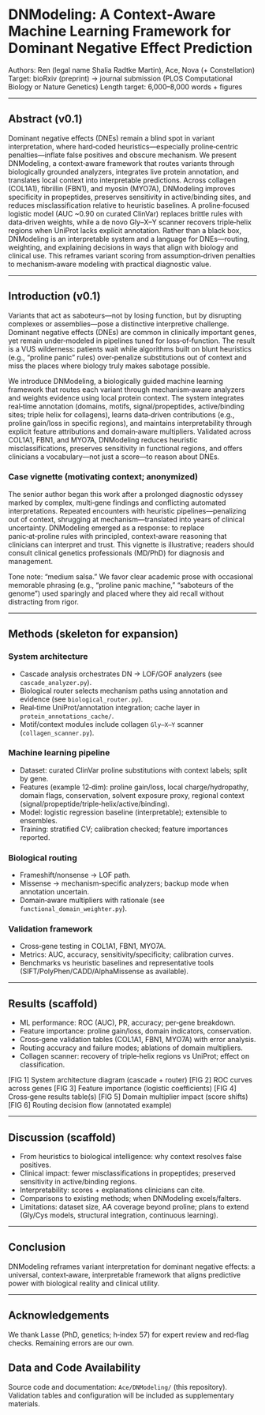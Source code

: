 # DNModeling: A Context‑Aware Machine Learning Framework for Dominant Negative Effect Prediction

Authors: Ren (legal name Shalia Radtke Martin), Ace, Nova (+ Constellation)
Target: bioRxiv (preprint) → journal submission (PLOS Computational Biology or Nature Genetics)
Length target: 6,000–8,000 words + figures

---

## Abstract (v0.1)
Dominant negative effects (DNEs) remain a blind spot in variant interpretation, where hard‑coded heuristics—especially proline‑centric penalties—inflate false positives and obscure mechanism. We present DNModeling, a context‑aware framework that routes variants through biologically grounded analyzers, integrates live protein annotation, and translates local context into interpretable predictions. Across collagen (COL1A1), fibrillin (FBN1), and myosin (MYO7A), DNModeling improves specificity in propeptides, preserves sensitivity in active/binding sites, and reduces misclassification relative to heuristic baselines. A proline‑focused logistic model (AUC ~0.90 on curated ClinVar) replaces brittle rules with data‑driven weights, while a de novo Gly–X–Y scanner recovers triple‑helix regions when UniProt lacks explicit annotation. Rather than a black box, DNModeling is an interpretable system and a language for DNEs—routing, weighting, and explaining decisions in ways that align with biology and clinical use. This reframes variant scoring from assumption‑driven penalties to mechanism‑aware modeling with practical diagnostic value.

---

## Introduction (v0.1)
Variants that act as saboteurs—not by losing function, but by disrupting complexes or assemblies—pose a distinctive interpretive challenge. Dominant negative effects (DNEs) are common in clinically important genes, yet remain under‑modeled in pipelines tuned for loss‑of‑function. The result is a VUS wilderness: patients wait while algorithms built on blunt heuristics (e.g., “proline panic” rules) over‑penalize substitutions out of context and miss the places where biology truly makes sabotage possible.

We introduce DNModeling, a biologically guided machine learning framework that routes each variant through mechanism‑aware analyzers and weights evidence using local protein context. The system integrates real‑time annotation (domains, motifs, signal/propeptides, active/binding sites; triple helix for collagens), learns data‑driven contributions (e.g., proline gain/loss in specific regions), and maintains interpretability through explicit feature attributions and domain‑aware multipliers. Validated across COL1A1, FBN1, and MYO7A, DNModeling reduces heuristic misclassifications, preserves sensitivity in functional regions, and offers clinicians a vocabulary—not just a score—to reason about DNEs.

### Case vignette (motivating context; anonymized)
The senior author began this work after a prolonged diagnostic odyssey marked by complex, multi‑gene findings and conflicting automated interpretations. Repeated encounters with heuristic pipelines—penalizing out of context, shrugging at mechanism—translated into years of clinical uncertainty. DNModeling emerged as a response: to replace panic‑at‑proline rules with principled, context‑aware reasoning that clinicians can interpret and trust. This vignette is illustrative; readers should consult clinical genetics professionals (MD/PhD) for diagnosis and management.

Tone note: “medium salsa.” We favor clear academic prose with occasional memorable phrasing (e.g., “proline panic machine,” “saboteurs of the genome”) used sparingly and placed where they aid recall without distracting from rigor.

---

## Methods (skeleton for expansion)

### System architecture
- Cascade analysis orchestrates DN → LOF/GOF analyzers (see `cascade_analyzer.py`).
- Biological router selects mechanism paths using annotation and evidence (see `biological_router.py`).
- Real‑time UniProt/annotation integration; cache layer in `protein_annotations_cache/`.
- Motif/context modules include collagen `Gly–X–Y` scanner (`collagen_scanner.py`).

### Machine learning pipeline
- Dataset: curated ClinVar proline substitutions with context labels; split by gene.
- Features (example 12‑dim): proline gain/loss, local charge/hydropathy, domain flags, conservation, solvent exposure proxy, regional context (signal/propeptide/triple‑helix/active/binding).
- Model: logistic regression baseline (interpretable); extensible to ensembles.
- Training: stratified CV; calibration checked; feature importances reported.

### Biological routing
- Frameshift/nonsense → LOF path.
- Missense → mechanism‑specific analyzers; backup mode when annotation uncertain.
- Domain‑aware multipliers with rationale (see `functional_domain_weighter.py`).

### Validation framework
- Cross‑gene testing in COL1A1, FBN1, MYO7A.
- Metrics: AUC, accuracy, sensitivity/specificity; calibration curves.
- Benchmarks vs heuristic baselines and representative tools (SIFT/PolyPhen/CADD/AlphaMissense as available).

---

## Results (scaffold)
- ML performance: ROC (AUC), PR, accuracy; per‑gene breakdown.
- Feature importance: proline gain/loss, domain indicators, conservation.
- Cross‑gene validation tables (COL1A1, FBN1, MYO7A) with error analysis.
- Routing accuracy and failure modes; ablations of domain multipliers.
- Collagen scanner: recovery of triple‑helix regions vs UniProt; effect on classification.

[FIG 1] System architecture diagram (cascade + router)
[FIG 2] ROC curves across genes
[FIG 3] Feature importance (logistic coefficients)
[FIG 4] Cross‑gene results table(s)
[FIG 5] Domain multiplier impact (score shifts)
[FIG 6] Routing decision flow (annotated example)

---

## Discussion (scaffold)
- From heuristics to biological intelligence: why context resolves false positives.
- Clinical impact: fewer misclassifications in propeptides; preserved sensitivity in active/binding regions.
- Interpretability: scores + explanations clinicians can cite.
- Comparisons to existing methods; when DNModeling excels/falters.
- Limitations: dataset size, AA coverage beyond proline; plans to extend (Gly/Cys models, structural integration, continuous learning).

---

## Conclusion
DNModeling reframes variant interpretation for dominant negative effects: a universal, context‑aware, interpretable framework that aligns predictive power with biological reality and clinical utility.

---

## Acknowledgements
We thank Lasse (PhD, genetics; h‑index 57) for expert review and red‑flag checks. Remaining errors are our own.

## Data and Code Availability
Source code and documentation: `Ace/DNModeling/` (this repository). Validation tables and configuration will be included as supplementary materials.

